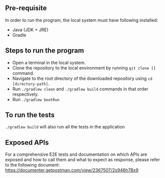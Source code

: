 ## Pre-requisite
In order to run the program, the local system must have following installed:
* Java (JDK + JRE)
* Gradle

## Steps to run the program
* Open a terminal in the local system.
* Clone the repository to the local environment by running `git clone []` command.
* Navigate to the root directory of the downloaded repository using `cd [directory-path]`.
* Run `./gradlew clean` and `./gradlew build` commands in that order respectively.
* Run `./gradlew bootRun`

## To run the tests
`./gradlew build` will also run all the tests in the application

## Exposed APIs
For a comprehensive E2E tests and documentation on which APIs are exposed and how to call them and what to expect as response, please refer to the following document:
https://documenter.getpostman.com/view/2367507/2s946h7Bx9